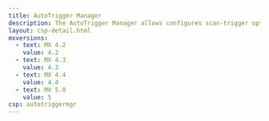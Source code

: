 ```yaml
---
title: AutoTrigger Manager
description: The AutoTrigger Manager allows configures scan-trigger options based on device proximity to a trigger point.
layout: csp-detail.html
mxversions:
  - text: MX 4.2
    value: 4.2
  - text: MX 4.3
    value: 4.3
  - text: MX 4.4
    value: 4.4
  - text: MX 5.0
    value: 5
csp: autotriggermgr
---
```





